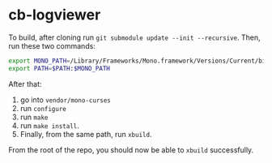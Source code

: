 # cb-logviewer

To build, after cloning run `git submodule update --init --recursive`. Then, run these two commands:
```bash
export MONO_PATH=/Library/Frameworks/Mono.framework/Versions/Current/bin
export PATH=$PATH:$MONO_PATH
```
After that:
1. go into `vendor/mono-curses`
2. run `configure`
3. run `make`
4. run `make install`.
5. Finally, from the same path, run `xbuild`.

From the root of the repo, you should now be able to `xbuild` successfully.
